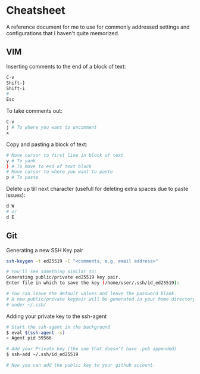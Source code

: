 # Cheatsheet

A reference document for me to use for commonly addressed settings and
configurations that I haven't quite memorized.

## VIM

Inserting comments to the end of a block of text:

```bash
C-v
Shift-}
Shift-i
#
Esc
```

To take comments out:

```bash
C-v
j # To where you want to uncomment
x
```

Copy and pasting a block of text:

```bash
# Move cursor to first line in block of text
y # To yank
} # To move to end of text block
# Move cursor to where you want to paste
p # To paste
```

Delete up till next character (usefull for deleting extra spaces due to
paste issues):

```bash
d W 
# or
d E
```

## Git

Generating a new SSH Key pair
```bash
ssh-keygen -t ed25519 -C "<comments, e.g. email address>"

# You'll see something similar to:
Generating public/private ed25519 key pair.
Enter file in which to save the key (/home/user/.ssh/id_ed25519):

# You can leave the default values and leave the password blank.
# A new public/private keypair will be generated in your home directory
# under ~/.ssh/
```

Adding your private key to the ssh-agent

```bash
# Start the ssh-agent in the background
$ eval $(ssh-agent -s)
> Agent pid 59566

# Add your Private key (the one that doesn't have .pub appended)
$ ssh-add ~/.ssh/id_ed25519

# Now you can add the public key to your github account.
```
